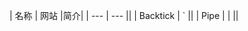 | 名称     | 网站 |简介|
| ---           | ---                  ||
| Backtick | `         ||
| Pipe     | \|        ||